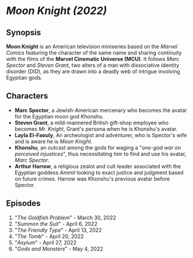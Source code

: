 # *Moon Knight (2022)*
## Synopsis
**Moon Knight** is an American television miniseries based on the *Marvel Comics* featuring the character of the same name and sharing continuity with the films of the **Marvel Cinematic Universe (MCU)**. It follows *Marc Spector* and *Steven Grant*, two alters of a man with dissociative identity disorder (DID), as they are drawn into a deadly web of intrigue involving Egyptian gods.
## Characters
- **Marc Spector**, a Jewish-American mercenary who becomes the avatar for the Egyptian moon god *Khonshu*.
- **Steven Grant**, a mild-mannered British gift-shop employee who becomes *Mr. Knight*, Grant's persona when he is Khonshu's avatar.
- **Layla El-Faouly**, An archeologist and adventurer, who is Spector's wife and is aware he is *Moon Knight*.
- **Khonshu**, an outcast among the gods for waging a "*one-god war on perceived injustices*", thus necessitating him to find and use his avatar, *Marc Spector*.
- **Arthur Harrow**, a religious zealot and cult leader associated with the Egyptian goddess *Ammit* looking to exact justice and judgment based on future crimes. Harrow was Khonshu's previous avatar before Spector.
## Episodes
1. "*The Goldfish Problem*" - March 30, 2022
2. "*Summon the Suit*" - April 6, 2022
3. "*The Friendly Type*" - April 13, 2022
4. "*The Tomb*" - April 20, 2022
5. "*Asylum*" - April 27, 2022
6. "*Gods and Monsters*" - May 4, 2022
